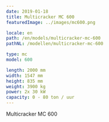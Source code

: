 ```yaml
---
date: 2019-01-18
title: Multicracker MC 600
featuredImage: ../images/mc600.png

locale: en
path: /en/models/multicracker-mc-600
pathNL: /modellen/multicracker-mc-600

type: mc
model: 600

length: 2000 mm
width: 1547 mm
height: 835 mm
weight: 3900 kg
power: 2x 30 kW
capacity: 0 - 80 ton / uur
---
```

Multicracker MC 600